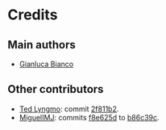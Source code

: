 # Credits

## Main authors

- [Gianluca Bianco](https://github.com/JustWhit3)

## Other contributors

- [Ted Lyngmo](https://github.com/TedLyngmo): commit [2f811b2](https://github.com/JustWhit3/osmanip/commit/2f811b22807e0362e03774dfc2225b7d340ed54c).
- [MiguelIMJ](https://github.com/MiguelMJ): commits [f8e625d](https://github.com/JustWhit3/osmanip/commit/f8e625deba84a27688dea4a74a4fff9aad7e7c49) to [b86c39c](https://github.com/JustWhit3/osmanip/commit/b86c39c498f663b76ffa4a9f6d1e38af6b843041).